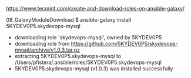 

https://www.tecmint.com/create-and-download-roles-on-ansible-galaxy/


08_GalaxyModuleDownload $ ansible-galaxy install 5KYDEV0P5.skydevops-mysql
- downloading role 'skydevops-mysql', owned by 5KYDEV0P5
- downloading role from https://github.com/5KYDEV0P5/skydevops-mysql/archive/v1.0.3.tar.gz
- extracting 5KYDEV0P5.skydevops-mysql to /Users/pfistera/.ansible/roles/5KYDEV0P5.skydevops-mysql
- 5KYDEV0P5.skydevops-mysql (v1.0.3) was installed successfully
